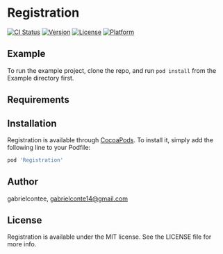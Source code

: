 # Registration

[![CI Status](https://img.shields.io/travis/gabrielcontee/Registration.svg?style=flat)](https://travis-ci.org/gabrielcontee/Registration)
[![Version](https://img.shields.io/cocoapods/v/Registration.svg?style=flat)](https://cocoapods.org/pods/Registration)
[![License](https://img.shields.io/cocoapods/l/Registration.svg?style=flat)](https://cocoapods.org/pods/Registration)
[![Platform](https://img.shields.io/cocoapods/p/Registration.svg?style=flat)](https://cocoapods.org/pods/Registration)

## Example

To run the example project, clone the repo, and run `pod install` from the Example directory first.

## Requirements

## Installation

Registration is available through [CocoaPods](https://cocoapods.org). To install
it, simply add the following line to your Podfile:

```ruby
pod 'Registration'
```

## Author

gabrielcontee, gabrielconte14@gmail.com

## License

Registration is available under the MIT license. See the LICENSE file for more info.
